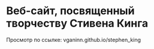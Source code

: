 # Веб-сайт, посвященный творчеству Стивена Кинга
Просмотр по ссылке: vganinn.github.io/stephen_king
